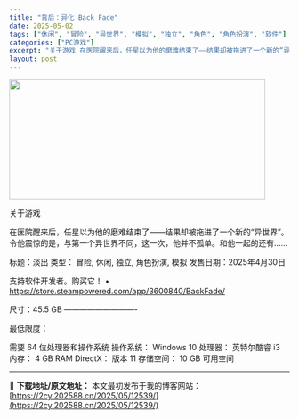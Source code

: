 ```yaml
---
title: "背后：异化 Back Fade"
date: 2025-05-02
tags: ["休闲", "冒险", "异世界", "模拟", "独立", "角色", "角色扮演", "软件"]
categories: ["PC游戏"]
excerpt: "关于游戏 在医院醒来后，任星以为他的磨难结束了——结果却被拖进了一个新的“异世界”。令他震惊的是，与第一个异世界不同，这一次，他并不孤单。和他一起的还有…… 标题：淡出 类型： 冒险, 休闲, 独立, 角色扮演, 模拟 发售日期：2025年4月30日 支持软件开发者。购买它！ • https://s&hellip;"
layout: post
---
```


<img class="aligncenter size-full wp-image-12523" src="https://2cy.202588.cn/wp-content/uploads/2025/05/2025050213142277.webp" alt="" width="460" height="215" />

关于游戏

在医院醒来后，任星以为他的磨难结束了——结果却被拖进了一个新的“异世界”。令他震惊的是，与第一个异世界不同，这一次，他并不孤单。和他一起的还有……

标题：淡出
类型： 冒险, 休闲, 独立, 角色扮演, 模拟
发售日期：2025年4月30日

支持软件开发者。购买它！
• https://store.steampowered.com/app/3600840/BackFade/

尺寸：45.5 GB
—————————-

最低限度：

需要 64 位处理器和操作系统
操作系统： Windows 10
处理器： 英特尔酷睿 i3
内存： 4 GB RAM
DirectX： 版本 11
存储空间： 10 GB 可用空间

---
📖 **下载地址/原文地址：** 本文最初发布于我的博客网站：[https://2cy.202588.cn/2025/05/12539/](https://2cy.202588.cn/2025/05/12539/)
